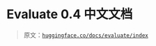# Evaluate 0.4 中文文档

> 原文：[`huggingface.co/docs/evaluate/index`](https://huggingface.co/docs/evaluate/index)
